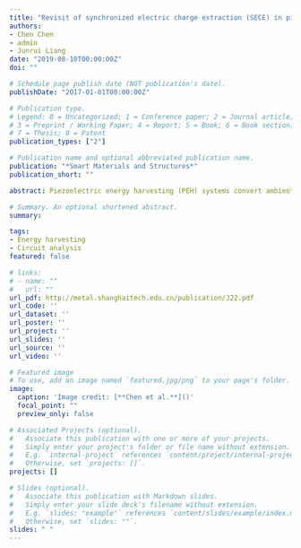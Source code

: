```yaml
---
title: "Revisit of synchronized electric charge extraction (SECE) in piezoelectric energy harvesting by using impedance modeling"
authors:
- Chen Chen
- admin
- Junrui Liang
date: "2019-08-10T00:00:00Z"
doi: ""

# Schedule page publish date (NOT publication's date).
publishDate: "2017-01-01T00:00:00Z"

# Publication type.
# Legend: 0 = Uncategorized; 1 = Conference paper; 2 = Journal article;
# 3 = Preprint / Working Paper; 4 = Report; 5 = Book; 6 = Book section;
# 7 = Thesis; 8 = Patent
publication_types: ["2"]

# Publication name and optional abbreviated publication name.
publication: "*Smart Materials and Structures*"
publication_short: ""

abstract: Piezoelectric energy harvesting (PEH) systems convert ambient vibration energy into usefulelectricity. An interface circuit intervenes the electromechanical energy conversion; it has asignificant effect on the electromechanical joint dynamics and harvested power. Among theexisting interface circuits, the synchronized electric charge extraction (SECE) solution wasknown for its unique feature of load independence. However, the actual harvested power wasusually shown to be lower than the previous theoretical predictions. The reason is that the energydissipation in power conditioning, e.g. the diode dissipation in the rectifier and the switchingdissipation in each energy extraction, have not received sufficient consideration. This paperrevisits the joint dynamics and harvested power of PEH systems with a SECE interface circuit byusing the energy flow analysis and impedance modeling. By qualitatively scrutinizing the energycycle of SECE, the electrically induced dynamic characteristics are broken down into threecomponents- the equivalent capacitance, dissipative resistance, and harvesting resistance, whichhave the same effects but different values, like those in other PEH interface circuits. The threecomponents are equivalent to an additional stiffness, a dissipative damper, and a regenerativedamper in the mechanical domain. The theoretical harvested power, which is estimated based onthe impedance modeling, shows good agreement with the experimental results under differentloading conditions and operating frequencies. Owing to its modular way of thinking, theimpedance modeling technique once again shows its effectiveness and efficiency towards theanalyses of joint dynamics and harvested power in PEH systems using different powerconditioning interface circuits.

# Summary. An optional shortened abstract.
summary: 

tags:
- Energy harvesting
- Circuit analysis
featured: false

# links:
# - name: ""
#   url: ""
url_pdf: http://metal.shanghaitech.edu.cn/publication/J22.pdf
url_code: ''
url_dataset: ''
url_poster: ''
url_project: ''
url_slides: ''
url_source: ''
url_video: ''

# Featured image
# To use, add an image named `featured.jpg/png` to your page's folder. 
image:
  caption: 'Image credit: [**Chen et al.**]()'
  focal_point: ""
  preview_only: false

# Associated Projects (optional).
#   Associate this publication with one or more of your projects.
#   Simply enter your project's folder or file name without extension.
#   E.g. `internal-project` references `content/project/internal-project/index.md`.
#   Otherwise, set `projects: []`.
projects: []

# Slides (optional).
#   Associate this publication with Markdown slides.
#   Simply enter your slide deck's filename without extension.
#   E.g. `slides: "example"` references `content/slides/example/index.md`.
#   Otherwise, set `slides: ""`.
slides: " "
---
```


<!-- {{% alert note %}}
Click the *Cite* button above to demo the feature to enable visitors to import publication metadata into their reference management software.
{{% /alert %}} -->
